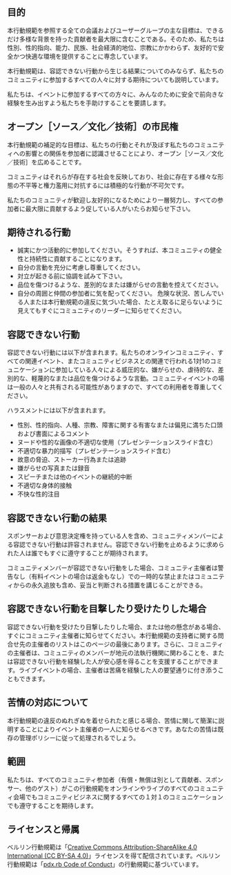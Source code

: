 目的
----

本行動規範を参照する全ての会議およびユーザーグループの主な目標は、できるだけ多様な背景を持った貢献者を最大限に含むことである。そのため、私たちは性別、性的指向、能力、民族、社会経済的地位、宗教にかかわらず、友好的で安全かつ快適な環境を提供することに専念しています。

本行動規範は、容認できない行動から生じる結果についてのみならず、私たちのコミュニティに参加するすべての人々に対する期待についても説明しています。

私たちは、イベントに参加するすべての方々に、みんなのために安全で前向きな経験を生み出すよう私たちを手助けすることを要請します。


オープン［ソース／文化／技術］の市民権 
--------------------------------------

本行動規範の補足的な目標は、私たちの行動とそれが及ぼす私たちのコミュニティへの影響との関係を参加者に認識させることにより、オープン［ソース／文化／技術］を広めることです。 

コミュニティはそれらが存在する社会を反映しており、社会に存在する様々な形態の不平等と権力濫用に対抗するには積極的な行動が不可欠です。 

私たちのコミュニティが歓迎し友好的になるためにより一層努力し、すべての参加者に最大限に貢献するよう促している人がいたらお知らせ下さい。 


期待される行動 
--------------

* 誠実にかつ活動的に参加してください。そうすれば、本コミュニティの健全性と持続性に貢献することになります。 
* 自分の言動を充分に考慮し尊重してください。 
* 対立が起きる前に協調を試みて下さい。 
* 品位を傷つけるような、差別的なまたは嫌がらせの言動を控えてください。 
* 自分の周囲と仲間の参加者に気を配ってください。 危険な状況、苦しんでいる人または本行動規範の違反に気づいた場合、たとえ取るに足らないように見えてもすぐにコミュニティのリーダーに知らせてください。 


容認できない行動 
----------------

容認できない行動には以下が含まれます。私たちのオンラインコミュニティ、すべての関連イベント、またコミュニティビジネスとの関連で行われる1対1のコミュニケーションに参加している人々による威圧的な、嫌がらせの、虐待的な、差別的な、軽蔑的なまたは品位を傷つけるような言動。コミュニティイベントの場は一般の人々と共有される可能性がありますので、すべての利用者を尊重してください。 

ハラスメントには以下が含まれます。 

* 性別、性的指向、人種、宗教、障害に関する有害なまたは偏見に満ちた口頭および書面によるコメント 
* ヌードや性的な画像の不適切な使用（プレゼンテーションスライド含む）
* 不適切な暴力的描写（プレゼンテーションスライド含む）
* 故意の脅迫、ストーカー行為または追跡 
* 嫌がらせの写真または録音 
* スピーチまたは他のイベントの継続的中断 
* 不適切な身体的接触
* 不快な性的注目


容認できない行動の結果 
----------------------

スポンサーおよび意思決定権を持っている人を含め、コミュニティメンバーによる容認できない行動は許容されません。容認できない行動を止めるように求められた人は誰でもすぐに遵守することが期待されます。 

コミュニティメンバーが容認できない行動をした場合、コミュニティ主催者は警告なし（有料イベントの場合は返金もなし）での一時的な禁止またはコミュニティからの永久追放も含め、妥当と判断される措置を講じることができる。


容認できない行動を目撃したり受けたりした場合 
--------------------------------------------

容認できない行動を受けたり目撃したりした場合、または他の懸念がある場合、すぐにコミュニティ主催者に知らせてください。本行動規範の支持者に関する問合せ先の主催者のリストはこのページの最後にあります。さらに、コミュニティの主催者は、コミュニティのメンバーが地元の法執行機関に関わることを、または容認できない行動を経験した人が安心感を得ることを支援することができます。ライブイベントの場合、主催者は苦痛を経験した人の要望通りに付き添うこともできます。 


苦情の対応について 
------------------

本行動規範の違反のぬれぎぬを着せられたと感じる場合、苦情に関して簡潔に説明することによりイベント主催者の一人に知らせるべきです。あなたの苦情は既存の管理ポリシーに従って処理されるでしょう。 


範囲 
----

私たちは、すべてのコミュニティ参加者（有償・無償は別として貢献者、スポンサー、他のゲスト）がこの行動規範をオンラインやライブのすべてのコミュニティ会場でもコミュニティビジネスに関するすべての１対１のコミュニケーションでも遵守することを期待します。 


ライセンスと帰属 
----------------

ベルリン行動規範は「[Creative Commons Attribution-ShareAlike 4.0 International (CC BY-SA 4.0)](https://creativecommons.org/licenses/by-sa/4.0/)」ライセンスを得て配信されています。ベルリン行動規範は「[pdx.rb Code of Conduct](https://pdxruby.org/CONDUCT)」の行動規範に基づいています。
